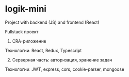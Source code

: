 # logik-mini
Project with backend (JS) and frontend (React)

Fullstack проект

1. CRA-риложение

Технологии: React, Redux, Typescript

2. Серверная часть: авторизация, хранение задач

Технологии: JWT, express, cors, cookie-parser, mongoose

